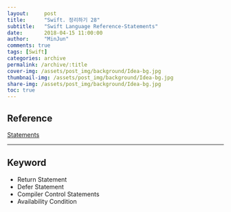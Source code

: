 ```yaml
---
layout:     post
title:      "Swift. 정리하기 28"
subtitle:   "Swift Language Reference-Statements"
date:       2018-04-15 11:00:00
author:     "MinJun"
comments: true 
tags: [Swift]
categories: archive
permalink: /archive/:title
cover-img: /assets/post_img/background/Idea-bg.jpg
thumbnail-img: /assets/post_img/background/Idea-bg.jpg
share-img: /assets/post_img/background/Idea-bg.jpg
toc: true
---
```


## Reference 


[Statements](https://developer.apple.com/library/content/documentation/Swift/Conceptual/Swift_Programming_Language/Statements.html#//apple_ref/doc/uid/TP40014097-CH33-ID428)<br>

---

## Keyword 

- Return Statement
- Defer Statement
- Compiler Control Statements
- Availability Condition

 






